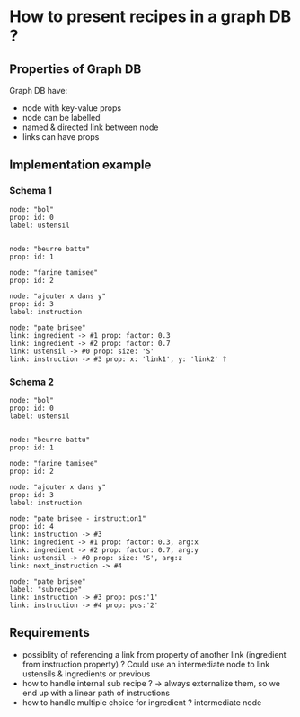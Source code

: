 # How to present recipes in a graph DB ?

## Properties of Graph DB
Graph DB have:
- node with key-value props
- node can be labelled
- named & directed link between node
- links can have props

## Implementation example
### Schema 1
```
node: "bol"
prop: id: 0
label: ustensil


node: "beurre battu"
prop: id: 1

node: "farine tamisee"
prop: id: 2

node: "ajouter x dans y"
prop: id: 3
label: instruction

node: "pate brisee"
link: ingredient -> #1 prop: factor: 0.3
link: ingredient -> #2 prop: factor: 0.7
link: ustensil -> #0 prop: size: 'S'
link: instruction -> #3 prop: x: 'link1', y: 'link2' ?
```
### Schema 2
```
node: "bol"
prop: id: 0
label: ustensil


node: "beurre battu"
prop: id: 1

node: "farine tamisee"
prop: id: 2

node: "ajouter x dans y"
prop: id: 3
label: instruction

node: "pate brisee - instruction1"
prop: id: 4
link: instruction -> #3
link: ingredient -> #1 prop: factor: 0.3, arg:x
link: ingredient -> #2 prop: factor: 0.7, arg:y
link: ustensil -> #0 prop: size: 'S', arg:z
link: next_instruction -> #4

node: "pate brisee"
label: "subrecipe"
link: instruction -> #3 prop: pos:'1'
link: instruction -> #4 prop: pos:'2'
```

## Requirements
- possiblity of referencing a link from property of another link (ingredient from instruction property) ? Could use an intermediate node to link ustensils & ingredients or previous
- how to handle internal sub recipe ? -> always externalize them, so we end up with a linear path of instructions
- how to handle multiple choice for ingredient ? intermediate node